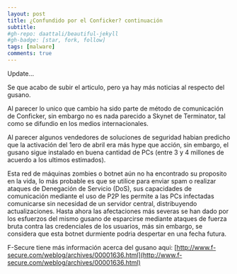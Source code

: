 ```yaml
---
layout: post
title: ¿Confundido por el Conficker? continuación
subtitle: 
#gh-repo: daattali/beautiful-jekyll
#gh-badge: [star, fork, follow]
tags: [malware]
comments: true
---
```


Update…
 
Se que acabo de subir el articulo, pero ya hay más noticias al respecto del gusano.
 
Al parecer lo unico que cambio ha sido parte de método de comunicación de Conficker, sin embargo no es nada parecido a Skynet de Terminator, tal como se difundio en los medios internacionales.
 
Al parecer algunos vendedores de soluciones de seguridad habian predicho que la activación del 1ero de abril era más hype que acción, sin embargo, el gusano sigue instalado en buena cantidad de PCs (entre 3 y 4 millones de acuerdo a los ultimos estimados).
 
Esta red de máquinas zombies o botnet aún no ha encontrado su proposito en la vida, lo más probable es que se utilice para enviar spam o realizar ataques de Denegación de Servicio (DoS), sus capacidades de comunicación mediante el uso de P2P les permite a las PCs infectadas comunicarse sin necesidad de un servidor central, distribuyendo actualizaciones.  Hasta ahora las afectaciones más severas se han dado por los esfuerzos del mismo gusano de esparcirse mediante ataques de fuerza bruta contra las credenciales de los usuarios, más sin embargo, se considera que esta botnet durmiente podria despertar en una fecha futura.
 
F-Secure tiene más información acerca del gusano aqui:  [http://www.f-secure.com/weblog/archives/00001636.html](http://www.f-secure.com/weblog/archives/00001636.html)